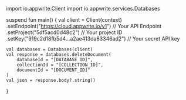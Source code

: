 import io.appwrite.Client
import io.appwrite.services.Databases

suspend fun main() {
    val client = Client(context)
      .setEndpoint("https://cloud.appwrite.io/v1") // Your API Endpoint
      .setProject("5df5acd0d48c2") // Your project ID
      .setKey("919c2d18fb5d4...a2ae413da83346ad2") // Your secret API key

    val databases = Databases(client)
    val response = databases.deleteDocument(
        databaseId = "[DATABASE_ID]",
        collectionId = "[COLLECTION_ID]",
        documentId = "[DOCUMENT_ID]"
    )
    val json = response.body?.string()
}